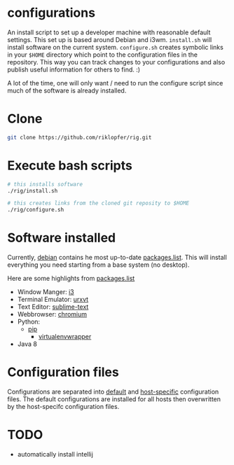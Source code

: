 # configurations
An install script to set up a developer machine with reasonable default settings. This set up is based around Debian and i3wm. `install.sh` will install software on the current system. `configure.sh` creates symbolic links in your `$HOME` directory which point to the configuration files in the repository. This way you can track changes to your configurations and also publish useful information for others to find. :)

A lot of the time, one will only want / need to run the configure script since much of the software is already installed. 

# Clone

```bash
git clone https://github.com/riklopfer/rig.git
```

# Execute bash scripts

```bash
# this installs software
./rig/install.sh

# this creates links from the cloned git reposity to $HOME 
./rig/configure.sh
```

# Software installed
Currently, [debian](resources/install/debian) contains he most up-to-date [packages.list](resources/install/debian/packages.list). This will install everything you need starting from a base system (no desktop).

Here are some highlights from [packages.list](resources/intall/debian/packages.list)
  * Window Manger: [i3](https://i3wm.org/)
  * Terminal Emulator: [urxvt](http://software.schmorp.de/pkg/rxvt-unicode.html)
  * Text Editor: [sublime-text](https://www.sublimetext.com/3)
  * Webbrowser: [chromium](https://www.chromium.org/Home)
  * Python: 
    * [pip](https://en.wikipedia.org/wiki/Pip_(package_manager))
      * [virtualenvwrapper](https://virtualenvwrapper.readthedocs.io/en/latest/)
  * Java 8



# Configuration files 

Configurations are separated into [default](resources/configure/default) and [host-specific](resources/configure/host) configuration files. The default configurations are installed for all hosts then overwritten by the host-specifc configuration files. 

# TODO

 * automatically install intellij
